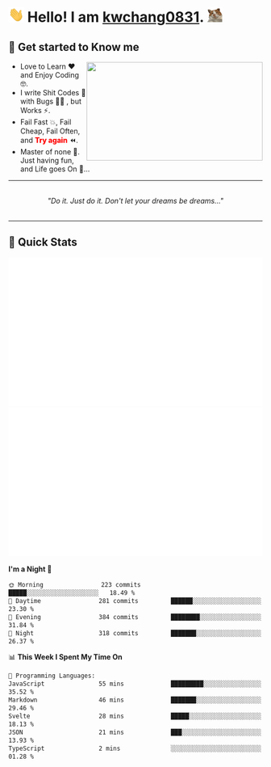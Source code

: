 <h1> <img src="./assets/hi.gif" height="30px"> Hello! I am <a href="https://github.com/kwchang0831">kwchang0831</a>. <img src="./assets/cool-cat.gif" height="30px"> </h1>
</h1>

## 🎉 Get started to Know me

<a href="#"><img align="right" src="https://media.tenor.com/S5qCffxIFdUAAAAC/the-muppet-kermit-the-frog.gif" width="349" height="195" /></a>

- Love to Learn ❤️ and Enjoy Coding 🤓.
- I write Shit Codes 💩 with Bugs 🐛🐛 , but Works ⚡️.
- Fail Fast 💥, Fail Cheap, Fail Often, and <span style="color:red;font-weight:800;">Try again</span> ⏪️.
- Master of none 🤪. Just having fun, and Life goes On 🌱...

<hr/>
<br/>
<div align="center">
<i>"Do it. Just do it. Don't let your dreams be dreams..." </i>
</div>
<br/>
<hr/>

## 🙈 Quick Stats

![](https://raw.githubusercontent.com/kwchang0831/kwchang0831/output/generated/overview.svg)
![](https://raw.githubusercontent.com/kwchang0831/kwchang0831/output/generated/languages.svg)

<!--START_SECTION:waka-->
**I'm a Night 🦉** 

```text
🌞 Morning                223 commits         █████░░░░░░░░░░░░░░░░░░░░   18.49 % 
🌆 Daytime                281 commits         ██████░░░░░░░░░░░░░░░░░░░   23.30 % 
🌃 Evening                384 commits         ████████░░░░░░░░░░░░░░░░░   31.84 % 
🌙 Night                  318 commits         ███████░░░░░░░░░░░░░░░░░░   26.37 % 
```


📊 **This Week I Spent My Time On** 

```text
💬 Programming Languages: 
JavaScript               55 mins             █████████░░░░░░░░░░░░░░░░   35.52 % 
Markdown                 46 mins             ███████░░░░░░░░░░░░░░░░░░   29.46 % 
Svelte                   28 mins             █████░░░░░░░░░░░░░░░░░░░░   18.13 % 
JSON                     21 mins             ███░░░░░░░░░░░░░░░░░░░░░░   13.93 % 
TypeScript               2 mins              ░░░░░░░░░░░░░░░░░░░░░░░░░   01.28 % 
```


<!--END_SECTION:waka-->
